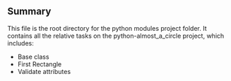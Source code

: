 ## Summary

This file is the root directory for the python modules project folder. It contains all the relative tasks on the python-almost_a_circle project, which includes:

* Base class
* First Rectangle
* Validate attributes
